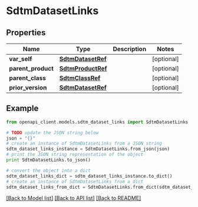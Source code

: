 # SdtmDatasetLinks


## Properties
Name | Type | Description | Notes
------------ | ------------- | ------------- | -------------
**var_self** | [**SdtmDatasetRef**](SdtmDatasetRef.md) |  | [optional] 
**parent_product** | [**SdtmProductRef**](SdtmProductRef.md) |  | [optional] 
**parent_class** | [**SdtmClassRef**](SdtmClassRef.md) |  | [optional] 
**prior_version** | [**SdtmDatasetRef**](SdtmDatasetRef.md) |  | [optional] 

## Example

```python
from openapi_client.models.sdtm_dataset_links import SdtmDatasetLinks

# TODO update the JSON string below
json = "{}"
# create an instance of SdtmDatasetLinks from a JSON string
sdtm_dataset_links_instance = SdtmDatasetLinks.from_json(json)
# print the JSON string representation of the object
print SdtmDatasetLinks.to_json()

# convert the object into a dict
sdtm_dataset_links_dict = sdtm_dataset_links_instance.to_dict()
# create an instance of SdtmDatasetLinks from a dict
sdtm_dataset_links_from_dict = SdtmDatasetLinks.from_dict(sdtm_dataset_links_dict)
```
[[Back to Model list]](../README.md#documentation-for-models) [[Back to API list]](../README.md#documentation-for-api-endpoints) [[Back to README]](../README.md)


